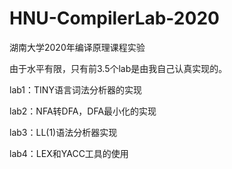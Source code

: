 # HNU-CompilerLab-2020
湖南大学2020年编译原理课程实验

由于水平有限，只有前3.5个lab是由我自己认真实现的。

lab1：TINY语言词法分析器的实现

lab2：NFA转DFA，DFA最小化的实现

lab3：LL(1)语法分析器实现

lab4：LEX和YACC工具的使用
